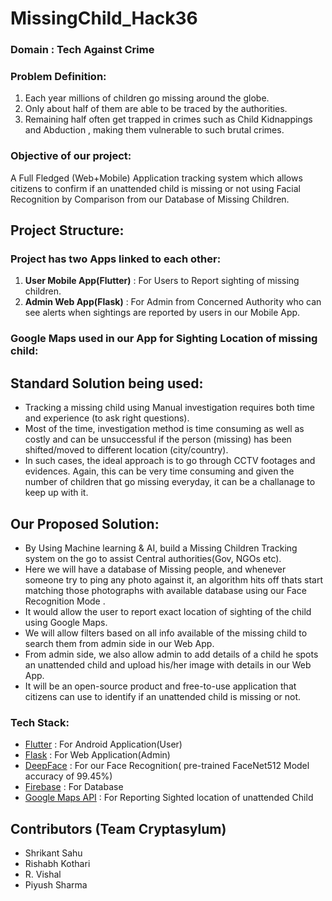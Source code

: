 # MissingChild_Hack36

### Domain : Tech Against Crime

### Problem Definition: 
1. Each year millions of children go missing around the globe.
2. Only about half of them are able to be traced by the authorities.
3. Remaining half often get trapped in crimes such as Child Kidnappings and Abduction , making them vulnerable to such brutal crimes.

### Objective of our project:
A Full Fledged (Web+Mobile) Application tracking system which allows citizens to confirm if an unattended child is missing or not using Facial Recognition by Comparison from our Database of Missing Children.

## Project Structure:
### Project has two Apps linked to each other:
1. **User Mobile App(Flutter)** : For Users to Report sighting of missing children.
2. **Admin Web App(Flask)** : For Admin from Concerned Authority who can see alerts when sightings are reported by users in our Mobile App.

### Google Maps used in our App for Sighting Location of missing child:

## Standard Solution being used:
* Tracking a missing child using Manual investigation requires both time and experience (to ask right questions). 
* Most of the time, investigation method is time consuming as well as costly and can be unsuccessful if the person (missing) has been shifted/moved to different location (city/country).
* In such cases, the ideal approach is to go through CCTV footages and evidences. Again, this can be very time consuming and given the number of children that go missing everyday, it can be a challanage to keep up with it.

## Our Proposed Solution:
* By Using Machine learning & AI, build a Missing Children Tracking system on the go to assist Central authorities(Gov, NGOs etc).
* Here we will have a database of Missing people, and whenever someone try to ping any photo against it, an algorithm hits off thats start matching those photographs with available database using our Face Recognition Mode .
* It would allow the user to report exact location of sighting of the child using Google Maps.
* We will allow filters based on all info available of the missing child to search them from admin side in our Web App.
* From admin side, we also allow admin to add details of a child he spots an unattended child and upload his/her image with details in our Web App.
* It will be an open-source product and free-to-use application that citizens can use to identify if an unattended child is missing or not.

### Tech Stack:

* [Flutter](https://flutter.dev/) : For Android Application(User)
* [Flask](https://flask.palletsprojects.com/en/2.1.x/) : For Web Application(Admin)
* [DeepFace](https://pypi.org/project/deepface/) : For our Face Recognition( pre-trained FaceNet512 Model accuracy of 99.45%)
* [Firebase](https://firebase.google.com/?gclsrc=aw.ds)  : For Database
* [Google Maps API](https://developers.google.com/maps) : For Reporting Sighted location of unattended Child

## Contributors (Team Cryptasylum)
- Shrikant Sahu
- Rishabh Kothari
- R. Vishal
- Piyush Sharma
